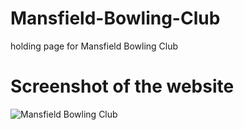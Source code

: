 # Mansfield-Bowling-Club
holding page for Mansfield Bowling Club

# Screenshot of the website
![Mansfield Bowling Club](https://user-images.githubusercontent.com/63976154/183941761-c123290e-731d-4c86-9046-9b0f6d0b7443.png)
